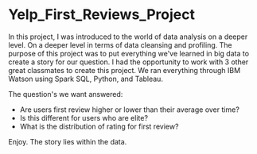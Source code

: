 # Yelp_First_Reviews_Project

In this project, I was introduced to the world of data analysis on a deeper level. On a deeper level in terms of data cleansing and profiling.
The purpose of this project was to put everything we've learned in big data to create a story for our question. 
I had the opportunity to work with 3 other great classmates to create this project. 
We ran everything through IBM Watson using Spark SQL, Python, and Tableau. 

The question's we want answered: 
  * Are users first review higher or lower than their average over time?
  * Is this different for users who are elite?
  * What is the distribution of rating for first review?
  
Enjoy. The story lies within the data.
